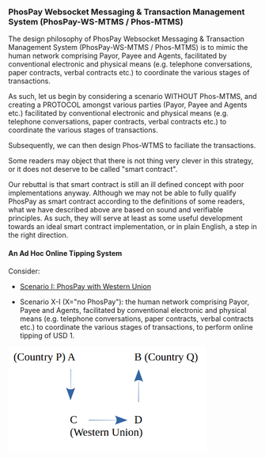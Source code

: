 ### PhosPay Websocket Messaging & Transaction Management System (PhosPay-WS-MTMS / Phos-MTMS)

The design philosophy of PhosPay Websocket Messaging & Transaction Management System (PhosPay-WS-MTMS / Phos-MTMS) is to mimic the human network comprising Payor, Payee and Agents, facilitated by conventional electronic and physical means (e.g. telephone conversations, paper contracts, verbal contracts etc.) to coordinate the various stages of transactions.

As such, let us begin by considering a scenario WITHOUT Phos-MTMS, and creating a PROTOCOL amongst various parties (Payor, Payee and Agents etc.) facilitated by conventional electronic and physical means (e.g. telephone conversations, paper contracts, verbal contracts etc.) to coordinate the various stages of transactions.

Subsequently, we can then design Phos-WTMS to faciliate the transactions.

Some readers may object that there is not thing very clever in this strategy, or it does not deserve to be called "smart contract".

Our rebuttal is that smart contract is still an ill defined concept with poor implementations anyway. Although we may not be able to fully qualify PhosPay as smart contract according to the definitions of some readers, what we have described above are based on sound and verifiable principles. As such, they will serve at least as some useful development towards an ideal smart contract implementation, or in plain English, a step in the right direction.


#### An Ad Hoc Online Tipping System

Consider:
- [ Scenario I: PhosPay with Western Union ](https://github.com/udexon/PhosPay/blob/master/PhosPay_Scenarios.md#scenario-i-phospay-with-western-union)

- Scenario X-I (X="no PhosPay"): the human network comprising Payor, Payee and Agents, facilitated by conventional electronic and physical means (e.g. telephone conversations, paper contracts, verbal contracts etc.) to coordinate the various stages of transactions, to perform online tipping of USD 1.

<img src="https://github.com/udexon/DatongToken/blob/master/pay_wu.png" width="400"  />
